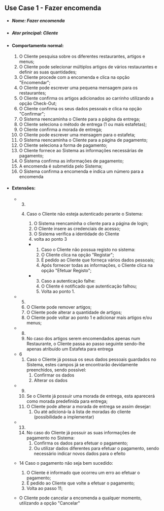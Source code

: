 ## Use Case 1 - Fazer encomenda
* ##### Nome: Fazer encomenda
* ##### Ator principal: Cliente
* #### Comportamento normal:
	1. O Cliente pesquisa sobre os diferentes restaurantes, artigos e menus;
	2. O Cliente pode selecionar múltiplos artigos de vários restaurantes e definir as suas quantidades;
	3. O Cliente procede com a encomenda e clica na opção "Encomendar";
	4. O Cliente pode escrever uma pequena mensagem para os restaurantes;
	5. O Cliente confirma os artigos adicionados ao carrinho utilizando a opção Check-Out;
	6. O Cliente confirma os seus dados pessoais e clica na opção "Confirmar";
	7. O Sistema reencaminha o Cliente para a página da entrega;
	8. O Cliente seleciona o método de entrega (1 ou mais estafetas);
	9. O Cliente confirma a morada de entrega;
	10. O Cliente pode escrever uma mensagem para o estafeta;
	11. O Sistema reencaminha o Cliente para a página de pagamento;
	12. O Cliente seleciona a forma de pagamento;
	13. O Cliente fornece ao Sistema as informações necessárias de pagamento;
	14. O Sistema confirma as informações de pagamento;
	15. A encomenda é submetida pelo Sistema;
	16. O Sistema confirma a encomenda e indica um número para a encomenda

 * #### Extensões: 
	- 3.
		1. Caso o Cliente não esteja autenticado perante o Sistema:
			1. O Sistema reencaminha o cliente para a página de login;
			2. O Cliente insere as credenciais de acesso;
			3. O Sistema verifica a identidade do Cliente
			4. volta ao ponto 3

			- 1. Caso o Cliente não possua registo no sistema:
				1. O Cliente clica na opção "Registar";
				2. É pedido ao Cliente que forneça vários dados pessoais;
				3. Após fornecer todas as informações, o Cliente clica na opção "Efetuar Registo";
			- 3. Caso a autenticação falhe:
				1. O Cliente é notificado que autenticação falhou;
				2. Volta ao ponto 1.
	
	- 5.
		1. O Cliente pode remover artigos;
		2. O Cliente pode alterar a quantidade de artigos;
		3. O Cliente pode voltar ao ponto 1 e adicionar mais artigos e/ou menus;
		 
	 * 8.
		1. No caso dos artigos serem encomendados apenas num Restaurante, o Cliente passa ao passo seguinte sendo-lhe apenas atribuído um Estafeta para entrega	
	 * 6
		1. Caso o Cliente já possua os seus dados pessoais guardados no Sistema, estes campos já se encontrarão devidamente preenchidos, sendo possível:
			1. Confirmar os dados 
			2. Alterar os dados
	 * 9.
		 1. Se o Cliente já possuir uma morada de entrega, esta aparecerá como morada predefinida para entrega;
		 2. O Cliente pode alterar a morada de entrega se assim desejar:
			 1. Ou até adicioná-la à lista de moradas do cliente (possibilidade a implementar)
		 
	- 13.
		1. No caso do Cliente já possuir as suas informações de pagamento no Sistema:
			1. Confirma os dados para efetuar o pagamento;
			2. Ou utilizar dados diferentes para efetuar o pagamento, sendo necessário indicar novos dados para o efeito
	 * 14
		 Caso o pagamento não seja bem sucedido:
		 1. O Cliente é informado que ocorreu um erro ao efetuar o pagamento;
		 2. É pedido ao Cliente que volte a efetuar o pagamento;
		 3. Volta ao passo 11;
		 
	 * O Cliente pode cancelar a encomenda a qualquer momento, utilizando a opção "Cancelar"

